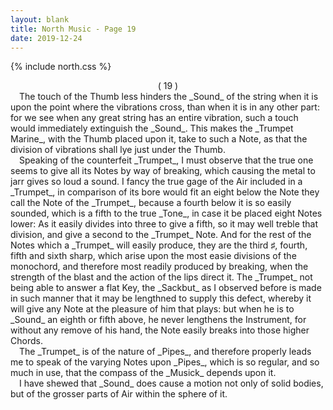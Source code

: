 ```yaml
---
layout: blank
title: North Music - Page 19
date: 2019-12-24 
---
```

{% include north.css %}
<center>( 19 )</center>
&emsp;The touch of the Thumb less hinders the _Sound_ of the string when it is upon the point where the vibrations cross, than when it is in any other part: for we see when any great string has an entire vibration, such a touch would immediately extinguish the _Sound_. This makes the _Trumpet Marine_, with the Thumb placed upon it, take to such a Note, as that the division of vibrations shall lye just under the Thumb.
<br>
&emsp;Speaking of the counterfeit _Trumpet_, I must observe that the true one seems to give all its Notes by way of breaking, which causing the metal to jarr gives so loud a sound. I fancy the true gage of the Air included in a _Trumpet_, in comparison of its bore would fit an eight below the Note they call the Note of the _Trumpet_, because a fourth below it is so easily sounded, which is a fifth to the true _Tone_, in case it be placed eight Notes lower: As it easily divides into three to give a fifth, so it may well treble that division, and give a second to the _Trumpet_ Note. And for the rest of the Notes which a _Trumpet_ will easily produce, they are the third ♯, fourth, fifth and sixth sharp, which arise upon the most easie divisions of the monochord, and therefore most readily produced by breaking, when the strength of the blast and the action of the lips direct it. The _Trumpet_ not being able to answer a flat Key, the _Sackbut_ as I observed before is made in such manner that it may be lengthned to supply this defect, whereby it will give any Note at the pleasure of him that plays: but when he is to _Sound_ an eighth or fifth above, he never lengthens the Instrument, for without any remove of his hand, the Note easily breaks into those higher Chords.
<br>
&emsp;The _Trumpet_ is of the nature of _Pipes_, and therefore properly leads me to speak of the varying Notes upon _Pipes_, which is so regular, and so much in use, that the compass of the _Musick_ depends upon it.
<br>
&emsp;I have shewed that _Sound_ does cause a motion not only of solid bodies, but of the grosser parts of Air within the sphere of it.
<br>
